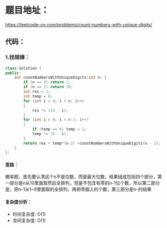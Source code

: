 # 题目地址：
https://leetcode-cn.com/problems/count-numbers-with-unique-digits/
## 代码：
### 1.找规律：
```C++
class Solution {
public:
    int countNumbersWithUniqueDigits(int n) {
		if (n <= 0) return 1;
		if (n == 1) return 10;
		int res = 1;
		int temp = 0;
		for (int i = 0; i < n; i++)
		{
			res *= (10 - i);
		}
		for (int i = 0; i < n-2; i++)
		{
			if (temp == 0) temp = 1;
			temp *= (9 - i);
		}
		return res + temp*(n-2) +countNumbersWithUniqueDigits(n - 2);
	}
};
```
#### 思路：
概率题，首先要认清这个n不是位数，而是最大位数，结果组成包括四个部分，第一部分是n从10里面取然后全排列，但是不包含有零的n-1位个数，所以第二部分是，把n-1从1~9里面取的全排列，再把零插入的个数，第三部分是n-的结果
#### 复杂度分析：
- 时间复杂度: O(1)
- 空间复杂度: O(1)
